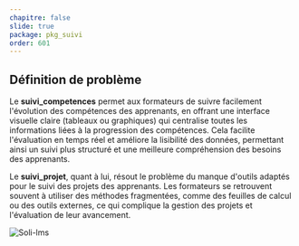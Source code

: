 ```yaml
---
chapitre: false
slide: true
package: pkg_suivi
order: 601
---
```

<!-- new slide -->
## Définition de problème 

Le **suivi_competences** permet aux formateurs de suivre facilement l'évolution des compétences des apprenants, en offrant une interface visuelle claire (tableaux ou graphiques) qui centralise toutes les informations liées à la progression des compétences. Cela facilite l'évaluation en temps réel et améliore la lisibilité des données, permettant ainsi un suivi plus structuré et une meilleure compréhension des besoins des apprenants.

Le **suivi_projet**, quant à lui, résout le problème du manque d'outils adaptés pour le suivi des projets des apprenants. Les formateurs se retrouvent souvent à utiliser des méthodes fragmentées, comme des feuilles de calcul ou des outils externes, ce qui complique la gestion des projets et l'évaluation de leur avancement. 

![Soli-lms](image/definition.png "ux-design")